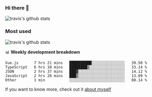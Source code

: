 ### Hi there 👋

<!--
**HondryTravis/HondryTravis** is a ✨ _special_ ✨ repository because its `README.md` (this file) appears on your GitHub profile.

Here are some ideas to get you started:

- 🔭 I’m currently working on ...
- 🌱 I’m currently learning ...
- 👯 I’m looking to collaborate on ...
- 🤔 I’m looking for help with ...
- 💬 Ask me about ...
- 📫 How to reach me: ...
- 😄 Pronouns: ...
- ⚡ Fun fact: ...
-->

![travis's github stats](https://github-readme-stats.vercel.app/api?username=HondryTravis&hide=stars)
### Most used
![travis's github stats](https://github-readme-stats.anuraghazra1.vercel.app/api/top-langs/?username=HondryTravis&layout=compact&hide_title=true)

📊 **Weekly development breakdown**

<!--START_SECTION:waka-->

```text
Vue.js       7 hrs 21 mins   ██████████░░░░░░░░░░░░░░░   39.50 %
TypeScript   6 hrs 10 mins   ████████▒░░░░░░░░░░░░░░░░   33.14 %
JSON         2 hrs 37 mins   ███▓░░░░░░░░░░░░░░░░░░░░░   14.12 %
JavaScript   2 hrs 26 mins   ███▒░░░░░░░░░░░░░░░░░░░░░   13.09 %
Other        1 min           ░░░░░░░░░░░░░░░░░░░░░░░░░   00.14 %
```

<!--END_SECTION:waka-->

If you want to know more, check out it [about myself](https://hondrytravis.github.io/)
